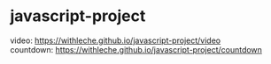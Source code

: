 # javascript-project
video: https://withleche.github.io/javascript-project/video <br>
countdown: https://withleche.github.io/javascript-project/countdown
